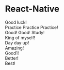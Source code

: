 # React-Native      
Good luck!  
Practice Practice Practice!    
Good! Good! Study!   
King of myself!   
Day day up!    
Amazing!  
Good1!  
Better!  
Best!
